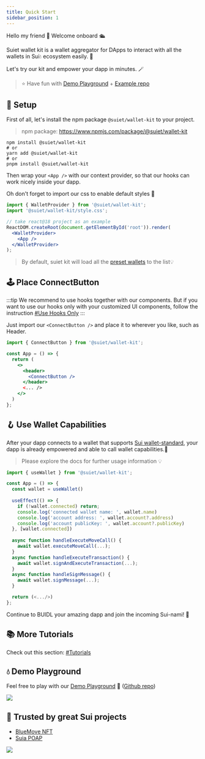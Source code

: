 ```yaml
---
title: Quick Start
sidebar_position: 1
---
```


Hello my friend 👋 Welcome onboard 🛳

Suiet wallet kit is a wallet aggregator for DApps to interact with all the wallets in Sui💧 ecosystem easily. 🥳

Let's try our kit and empower your dapp in minutes. 🪄

> ⭐️ Have fun with [Demo Playground](https://wallet-kit-demo.vercel.app/) + [Example repo](https://github.com/suiet/wallet-kit/tree/main/examples/with-vite)

## 🔨 Setup

First of all, let's install the npm package `@suiet/wallet-kit` to your project.

> npm package: https://www.npmjs.com/package/@suiet/wallet-kit

```shell
npm install @suiet/wallet-kit
# or
yarn add @suiet/wallet-kit
# or
pnpm install @suiet/wallet-kit
```

Then wrap your `<App />` with our context provider, so that our hooks can work nicely inside your dapp.

Oh don't forget to import our css to enable default styles 🎨

```jsx
import { WalletProvider } from '@suiet/wallet-kit';
import '@suiet/wallet-kit/style.css';

// take react@18 project as an example
ReactDOM.createRoot(document.getElementById('root')).render(
  <WalletProvider>
    <App />
  </WalletProvider>
);
```

> By default, suiet kit will load all the [preset wallets](./CanIUse#preset-wallets) to the list💡

## 🕹 Place ConnectButton

:::tip
We recommend to use hooks together with our components. But if you want to use our hooks only with your customized UI components, follow the instruction [#Use Hooks Only](/docs/tutorial/hooks-only)
:::

Just import our `<ConnectButton />` and place it to wherever you like, such as Header.

```jsx
import { ConnectButton } from '@suiet/wallet-kit';

const App = () => {
  return (
    <>
      <header>
        <ConnectButton />
      </header>
      <... />
    </>
  )
};
```

## 🪝 Use Wallet Capabilities

After your dapp connects to a wallet that supports [Sui wallet-standard](https://github.com/MystenLabs/sui/tree/main/sdk/wallet-adapter/packages/wallet-standard), your dapp is already empowered and able to call wallet capabilities.🎉

> Please explore the docs for further usage information 💡

```jsx
import { useWallet } from '@suiet/wallet-kit';

const App = () => {
  const wallet = useWallet()
  
  useEffect(() => {
    if (!wallet.connected) return;
    console.log('connected wallet name: ', wallet.name)
    console.log('account address: ', wallet.account?.address)
    console.log('account publicKey: ', wallet.account?.publicKey)
  }, [wallet.connected])
  
  async function handleExecuteMoveCall() {
    await wallet.executeMoveCall(...);
  }
  async function handleExecuteTransaction() {
    await wallet.signAndExecuteTransaction(...);
  }
  async function handleSignMessage() {
    await wallet.signMessage(...);
  }

  return (<.../>)
};
```

Continue to BUIDL your amazing dapp and join the incoming Sui-nami! 🌊

## 📚 More Tutorials

Check out this section: [#Tutorials](/docs/category/tutorials)

## 💧 Demo Playground

Feel free to play with our [Demo Playground](https://wallet-kit-demo.vercel.app) 🔗 ([Github repo](https://github.com/suiet/wallet-kit/tree/main/examples/with-vite))

<img src="/img/integration-example.jpg" />


## 🤝 Trusted by great Sui projects

- [BlueMove NFT](https://sui.bluemove.net/)
- [Suia POAP](https://suia.io/)

<img src="/img/trustedby.png" />